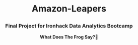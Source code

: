 # <p align="center">Amazon-Leapers</p>

### <p align="center">Final Project for Ironhack Data Analytics Bootcamp</p>

**<p align="center">What Does The Frog Say?🐸</p>**

<p align="center"><img  src="https://raw.githubusercontent.com/Masdevallia/what-bird-is-singing/master/images/logo.jpg" width="200" height="200></p>